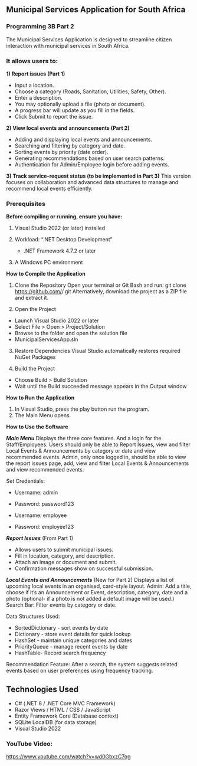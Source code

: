 ## Municipal Services Application for South Africa
### Programming 3B Part 2
The Municipal Services Application is designed to streamline citizen interaction with municipal services in South Africa.

### It allows users to:
**1)	Report issues (Part 1)** 
- Input a location.
- Choose a category (Roads, Sanitation, Utilities, Safety, Other).
- Enter a description.
- You may optionally upload a file (photo or document).
- A progress bar will update as you fill in the fields.
- Click Submit to report the issue.

**2)	View local events and announcements (Part 2)**
- Adding and displaying local events and announcements.
- Searching and filtering by category and date.
- Sorting events by priority (date order).
- Generating recommendations based on user search patterns.
- Authentication for Admin/Employee login before adding events. 

**3)	Track service-request status (to be implemented in Part 3)**
This version focuses on collaboration and advanced data structures to manage and recommend local events efficiently.

### Prerequisites
**Before compiling or running, ensure you have:**
1.	Visual Studio 2022 (or later) installed
   
2. Workload: “.NET Desktop Development”
   - .NET Framework 4.7.2 or later
3.	A Windows PC environment
   
**How to Compile the Application**
1. Clone the Repository
Open your terminal or Git Bash and run:
git clone https://github.com/<your-username>/<your-repo-name>.git
Alternatively, download the project as a ZIP file and extract it.

1.	Open the Project
- Launch Visual Studio 2022 or later
- Select File > Open > Project/Solution
- Browse to the folder and open the solution file
- MunicipalServicesApp.sln

3.	Restore Dependencies
Visual Studio automatically restores required NuGet Packages

5.	Build the Project
-	Choose Build > Build Solution
-	Wait until the Build succeeded message appears in the Output window

**How to Run the Application**
1.	In Visual Studio, press the play button run the program.
2.	The Main Menu opens.
   
**How to Use the Software**

***Main Menu***
Displays the three core features. And a login for the Staff/Employees.
Users should only be able to Report Issues, view and filter Local Events & Announcements by category or date and view recommended events. 
Admin, only once logged in, should be able to view the report issues page, add, view and filter Local Events & Announcements and view recommended events.
  
Set Credentials:
   -	Username: admin
   -	Password: password123
  
   -	Username: employee
   -	Password: employee123
 
***Report Issues***
(From Part 1)
- Allows users to submit municipal issues.
- Fill in location, category, and description.
- Attach an image or document and submit.
- Confirmation messages show on successful submission.

  
***Local Events and Announcements***
(New for Part 2)
Displays a list of upcoming local events in an organised, card-style layout.
Admin: Add a title, choose if it’s an Announcement or Event, description, category, date and a photo (optional- if a photo is not added a default image will be used.)
Search Bar: Filter events by category or date.
  
Data Structures Used:
  -	SortedDictionary - sort events by date
  -	Dictionary - store event details for quick lookup
  -	HashSet - maintain unique categories and dates
  -	PriorityQueue - manage recent events by date
  -	HashTable- Record search frequency
    
Recommendation Feature: After a search, the system suggests related events based on user preferences using frequency tracking.
  
## Technologies Used
- C# (.NET 8 / .NET Core MVC Framework)
-	Razor Views / HTML / CSS / JavaScript
-	Entity Framework Core (Database context)
-	SQLite LocalDB (for data storage)
-	Visual Studio 2022 

### YouTube Video:
https://www.youtube.com/watch?v=wd0GbxzC7qg
